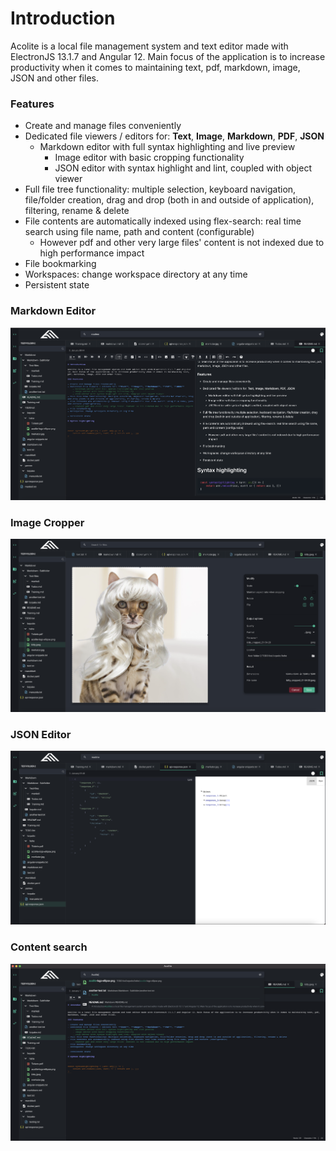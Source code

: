# Introduction

Acolite is a local file management system and text editor made with ElectronJS 13.1.7 and Angular 12. Main focus of the application is to increase productivity when it comes to maintaining text, pdf, markdown, image, JSON and other files.

### Features

- Create and manage files conveniently
- Dedicated file viewers / editors for: **Text**, **Image**, **Markdown**, **PDF**, **JSON**
  - Markdown editor with full syntax highlighting and live preview
    - Image editor with basic cropping functionality
    - JSON editor with syntax highlight and lint, coupled with object viewer
- Full file tree functionality: multiple selection, keyboard navigation, file/folder creation, drag and drop (both in and outside of application), filtering, rename & delete
- File contents are automatically indexed using flex-search: real time search using file name, path and content (configurable)
  - However pdf and other very large files' content is not indexed due to high performance impact
- File bookmarking
- Workspaces: change workspace directory at any time
- Persistent state

### Markdown Editor

![Alt text](/samples/markdown_sample.png?raw=true 'Markdown')

### Image Cropper

![Alt text](/samples/cropper_sample.png?raw=true 'Image cropper')

### JSON Editor

![Alt text](/samples/json_sample.png?raw=true 'JSON Editor')

### Content search

![Alt text](/samples/search.png?raw=true 'Search')

